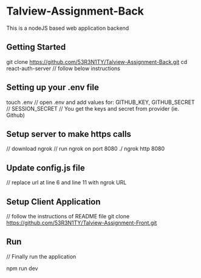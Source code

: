 # Talview-Assignment-Back
This is a nodeJS based web application backend


## Getting Started
git clone https://github.com/53R3N1TY/Talview-Assignment-Back.git
cd react-auth-server
// follow below instructions

## Setting up your .env file
touch .env
// open .env and add values for: GITHUB_KEY, GITHUB_SECRET
// SESSION_SECRET
// You get the keys and secret from provider (ie. Github)

## Setup server to make https calls
// download ngrok
// run ngrok on port 8080
./ ngrok http 8080

## Update config.js file
// replace url at line 6 and line 11 with ngrok URL

## Setup Client Application
// follow the instructions of README file
git clone https://github.com/53R3N1TY/Talview-Assignment-Front.git

## Run
// Finally run the application

npm run dev
